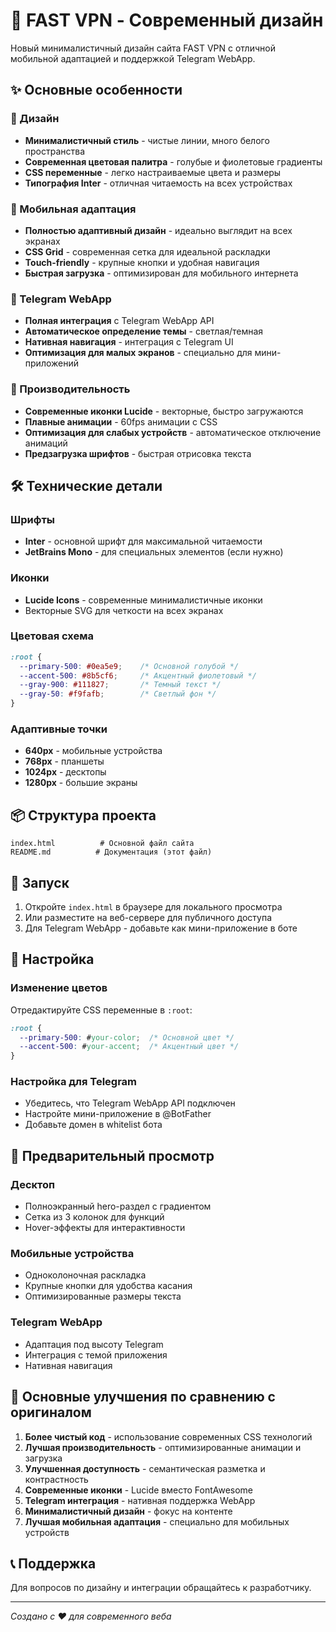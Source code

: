 # 🚀 FAST VPN - Современный дизайн

Новый минималистичный дизайн сайта FAST VPN с отличной мобильной адаптацией и поддержкой Telegram WebApp.

## ✨ Основные особенности

### 🎨 Дизайн
- **Минималистичный стиль** - чистые линии, много белого пространства
- **Современная цветовая палитра** - голубые и фиолетовые градиенты
- **CSS переменные** - легко настраиваемые цвета и размеры
- **Типография Inter** - отличная читаемость на всех устройствах

### 📱 Мобильная адаптация
- **Полностью адаптивный дизайн** - идеально выглядит на всех экранах
- **CSS Grid** - современная сетка для идеальной раскладки
- **Touch-friendly** - крупные кнопки и удобная навигация
- **Быстрая загрузка** - оптимизирован для мобильного интернета

### 🤖 Telegram WebApp
- **Полная интеграция** с Telegram WebApp API
- **Автоматическое определение темы** - светлая/темная
- **Нативная навигация** - интеграция с Telegram UI
- **Оптимизация для малых экранов** - специально для мини-приложений

### 🚀 Производительность
- **Современные иконки Lucide** - векторные, быстро загружаются
- **Плавные анимации** - 60fps анимации с CSS
- **Оптимизация для слабых устройств** - автоматическое отключение анимаций
- **Предзагрузка шрифтов** - быстрая отрисовка текста

## 🛠️ Технические детали

### Шрифты
- **Inter** - основной шрифт для максимальной читаемости
- **JetBrains Mono** - для специальных элементов (если нужно)

### Иконки
- **Lucide Icons** - современные минималистичные иконки
- Векторные SVG для четкости на всех экранах

### Цветовая схема
```css
:root {
  --primary-500: #0ea5e9;    /* Основной голубой */
  --accent-500: #8b5cf6;     /* Акцентный фиолетовый */
  --gray-900: #111827;       /* Темный текст */
  --gray-50: #f9fafb;        /* Светлый фон */
}
```

### Адаптивные точки
- **640px** - мобильные устройства
- **768px** - планшеты
- **1024px** - десктопы
- **1280px** - большие экраны

## 📦 Структура проекта

```
index.html          # Основной файл сайта
README.md          # Документация (этот файл)
```

## 🚀 Запуск

1. Откройте `index.html` в браузере для локального просмотра
2. Или разместите на веб-сервере для публичного доступа
3. Для Telegram WebApp - добавьте как мини-приложение в боте

## 🔧 Настройка

### Изменение цветов
Отредактируйте CSS переменные в `:root`:

```css
:root {
  --primary-500: #your-color;  /* Основной цвет */
  --accent-500: #your-accent;  /* Акцентный цвет */
}
```

### Настройка для Telegram
- Убедитесь, что Telegram WebApp API подключен
- Настройте мини-приложение в @BotFather
- Добавьте домен в whitelist бота

## 📱 Предварительный просмотр

### Десктоп
- Полноэкранный hero-раздел с градиентом
- Сетка из 3 колонок для функций
- Hover-эффекты для интерактивности

### Мобильные устройства
- Одноколоночная раскладка
- Крупные кнопки для удобства касания
- Оптимизированные размеры текста

### Telegram WebApp
- Адаптация под высоту Telegram
- Интеграция с темой приложения
- Нативная навигация

## 🎯 Основные улучшения по сравнению с оригиналом

1. **Более чистый код** - использование современных CSS технологий
2. **Лучшая производительность** - оптимизированные анимации и загрузка
3. **Улучшенная доступность** - семантическая разметка и контрастность
4. **Современные иконки** - Lucide вместо FontAwesome
5. **Telegram интеграция** - нативная поддержка WebApp
6. **Минималистичный дизайн** - фокус на контенте
7. **Лучшая мобильная адаптация** - специально для мобильных устройств

## 📞 Поддержка

Для вопросов по дизайну и интеграции обращайтесь к разработчику.

---

*Создано с ❤️ для современного веба*